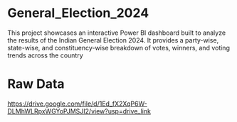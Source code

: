 # General_Election_2024
This project showcases an interactive Power BI dashboard built to analyze the results of the Indian General Election 2024. It provides a party-wise, state-wise, and constituency-wise breakdown of votes, winners, and voting trends across the country

# Raw Data
https://drive.google.com/file/d/1Ed_fX2XqP6W-DLMhWLRpxWGYoPJMSJI2/view?usp=drive_link

# 
